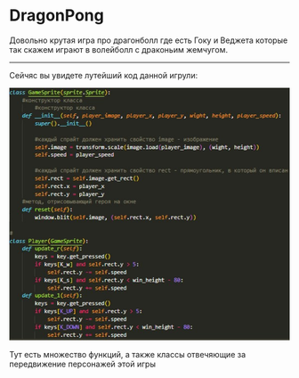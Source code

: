 # DragonPong
Довольно крутая игра про драгонболл где есть Гоку и Веджета которые так скажем играют в волейболл с драконьим жемчугом.
_________________________________________________________________________________________________________________________________________________________________________
Сейчяс вы увидете лутейший код данной игрули:

![Иллюстрация к проекту](https://github.com/BiggestMadCake/DragonPong/blob/main/Ping%20-%20pong/KAMEHAMEHA!/pon.jpg)

Тут есть множество функций, а также классы отвечяющие за передвижение персонажей этой игры
